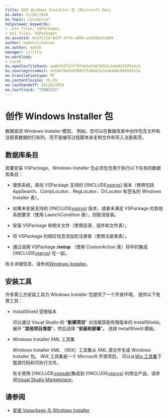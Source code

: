 ```yaml
---
title: 创作 Windows Installer 包 |Microsoft Docs
ms.date: 11/04/2016
ms.topic: conceptual
helpviewer_keywords:
- .msi files, VSPackages
- msi files, VSPackages
ms.assetid: 0ce7c21d-0d3f-47fe-a0bb-eed506e32609
author: madskristensen
ms.author: madsk
manager: jillfra
ms.workload:
- vssdk
ms.openlocfilehash: aa967b5f23ff9f4e5afa67b9b1cb4e83707616c6
ms.sourcegitcommit: dcbb876a5dd598f2538e62e1eabd4dc98595b53a
ms.translationtype: MT
ms.contentlocale: zh-CN
ms.lasthandoff: 10/28/2019
ms.locfileid: "72982231"
---
```

# <a name="author-a-windows-installer-package"></a>创作 Windows Installer 包
数据驱动 Windows Installer 模型。 例如，您可以在数据库表中创作包含文件和注册表数据的行和列，而不是编写过程脚本来复制文件和写入注册表项。

## <a name="database-entries"></a>数据库条目
若要安装 VSPackage，Windows Installer 包必须包含用于执行以下任务的数据库条目：

- 搜索系统，查找 VSPackage 支持的 [!INCLUDE[vsprvs](../../code-quality/includes/vsprvs_md.md)] 版本（使用包括 AppSearch、CompLocator、RegLocator、DrLocator 和签名的 Windows Installer 表）。

- 如果未安装支持的 [!INCLUDE[vsprvs](../../code-quality/includes/vsprvs_md.md)] 版本，或者未满足 VSPackage 的其他系统要求（使用 LaunchCondition 表），则取消安装。

- 安装 VSPackage 和相关文件（使用目录、组件和文件表）。

- 将 VSPackage 的相应信息添加到注册表（使用注册表表）。

- 通过调用 VSPackage **/setup** （使用 CustomAction 表）将中的集成 [!INCLUDE[vsprvs](../../code-quality/includes/vsprvs_md.md)] 在一起。

有关详细信息，请参阅[Windows Installer](/windows/desktop/Msi/windows-installer-portal)。

## <a name="setup-tools"></a>安装工具
许多第三方安装工具为 Windows Installer 包提供了一个开发环境。 提供以下免费工具：

- InstallShield 受限版本

   可以通过 Visual Studio 的 "**新建项目**" 对话框获取有限版本的 InstallShield。 展开 "**其他项目类型**"，然后选择 "**安装和部署**"。 选择 InstallShield 模板。

- Windows Installer XML 工具集

   Windows Installer XML （WiX）工具集从 XML 源文件生成 Windows Installer 包。 WiX 工具集是一个 Microsoft 开源项目。 可以从[Wix 工具集](https://sourceforge.net/projects/wix/)下载源代码和可执行文件。

   有关使用 [!INCLUDE[vsipsdk](../../extensibility/includes/vsipsdk_md.md)]集成到 [!INCLUDE[vsprvs](../../code-quality/includes/vsprvs_md.md)] 的商业产品，请参阅[Visual Studio Marketplace](https://marketplace.visualstudio.com/)。

## <a name="see-also"></a>请参阅
- [安装 Vspackage 与 Windows Installer](../../extensibility/internals/installing-vspackages-with-windows-installer.md)